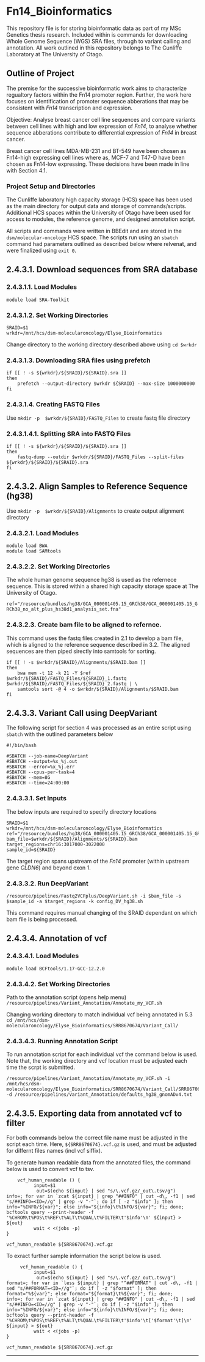 # Fn14_Bioinformatics
This repository file is for storing bioinformatic data as part of my MSc Genetics thesis research. Included within is commands for downloading Whole Genome Sequence (WGS) SRA files, through to variant calling and annotation.
All work outlined in this repository belongs to The Cunliffe Laboratory at The University of Otago. 

## Outline of Project
The premise for the successive bioinformatic work aims to characterize regualtory factors within the Fn14 promoter region. Further, the work here focuses on identification of promoter sequence abberations that may be consistent with _Fn14_ transcription and expression. 

Objective: Analyse breast cancer cell line sequences and compare variants between cell lines with high and low expression of _Fn14_, to analyse whether sequence abberations contribute to differential expression of _Fn14_ in breast cancer. 

Breast cancer cell lines MDA-MB-231 and BT-549 have been chosen as Fn14-high expressing cell lines where as, MCF-7 and T47-D have been chosen as Fn14-low expressing. These decisions have been made in line with Section 4.1.

### Project Setup and Directories
The Cunliffe laboratory high capacity storage (HCS) space has been used as the main directory for output data and storage of commands/scripts. Additional HCS spaces within the University of Otago have been used for access to modules, the reference genome, and designed annotation script. 

All scripts and commands were written in BBEdit and are stored in the `dsm/molecular-oncology` HCS space. The scripts run using an `sbatch` command had parameters outlined as described below where relvenat, and were finalized using `exit 0`. 

## 2.4.3.1. Download sequences from SRA database

### 2.4.3.1.1. Load Modules
`module load SRA-Toolkit`

### 2.4.3.1.2. Set Working Directories 
```
SRAID=$1                                        
wrkdr=/mnt/hcs/dsm-molecularoncology/Elyse_Bioinformatics
```
Change directory to the working directory described above using `cd $wrkdr`

### 2.4.3.1.3. Downloading SRA files using prefetch
```
if [[ ! -s ${wrkdr}/${SRAID}/${SRAID}.sra ]]
then
	prefetch --output-directory $wrkdr ${SRAID}	--max-size 1000000000
fi
```

### 2.4.3.1.4. Creating FASTQ Files

Use `mkdir -p  $wrkdr/${SRAID}/FASTQ_Files` to create fastq file directory 

### 2.4.3.1.4.1. Splitting SRA into FASTQ Files 

```
if [[ ! -s ${wrkdr}/${SRAID}/${SRAID}.sra ]]
then 
	fastq-dump --outdir $wrkdr/${SRAID}/FASTQ_Files --split-files ${wrkdr}/${SRAID}/${SRAID}.sra
fi
```



## 2.4.3.2. Align Samples to Reference Sequence (hg38)

Use `mkdir -p  $wrkdr/${SRAID}/Alignments` to create output alignment directory 

### 2.4.3.2.1. Load Modules
```
module load BWA
module load SAMtools
```

### 2.4.3.2.2. Set Working Directories
The whole human genome sequence hg38 is used as the refernece sequence. This is stored within a shared high capacity storage space at The University of Otago.

`ref="/resource/bundles/hg38/GCA_000001405.15_GRCh38/GCA_000001405.15_GRCh38_no_alt_plus_hs38d1_analysis_set.fna"`

### 2.4.3.2.3. Create bam file to be aligned to refernce.

This command uses the fastq files created in 2.1 to develop a bam file, which is aligned to the reference sequence described in 3.2. The aligned sequences are then piped sirectly into samtools for sorting. 
```
if [[ ! -s $wrkdr/${SRAID}/Alignments/$SRAID.bam ]]
then
	bwa mem -t 12 -k 21 -Y $ref $wrkdr/${SRAID}/FASTQ_Files/${SRAID}_1.fastq $wrkdr/${SRAID}/FASTQ_Files/${SRAID}_2.fastq | \
	samtools sort -@ 4 -o $wrkdr/${SRAID}/Alignments/$SRAID.bam 
fi
```



## 2.4.3.3. Variant Call using DeepVariant
The following script for section 4 was processed as an entire script using `sbatch` with the outlined parameters below
```
#!/bin/bash

#SBATCH --job-name=DeepVariant
#SBATCH --output=%x_%j.out
#SBATCH --error=%x_%j.err
#SBATCH --cpus-per-task=4
#SBATCH --mem=8G
#SBATCH --time=24:00:00
```

### 2.4.3.3.1. Set Inputs
The below inputs are required to specify directory locations 
```
SRAID=$1
wrkdr=/mnt/hcs/dsm-molecularoncology/Elyse_Bioinformatics
ref="/resource/bundles/hg38/GCA_000001405.15_GRCh38/GCA_000001405.15_GRCh38_no_alt_plus_hs38d1_analysis_set.fna"
bam_file=$wrkdr/${SRAID}/Alignments/${SRAID}.bam
target_regions=chr16:3017000-3022000
sample_id=${SRAID}
```

The target region spans upstream of the _Fn14_ promoter (within upstream gene _CLDN6_) and beyond exon 1.


### 2.4.3.3.2. Run DeepVariant 
```
/resource/pipelines/Fastq2VCFplus/DeepVariant.sh -i $bam_file -s $sample_id -a $target_regions -k config_DV_hg38.sh
```
This command requires manual changing of the SRAID dependant on which bam file is being processed. 



## 2.4.3.4. Annotation of vcf

### 2.4.3.4.1. Load Modules 
```
module load BCFtools/1.17-GCC-12.2.0
```

### 2.4.3.4.2. Set Working Directories 

Path to the annotation script (opens help menu)
`/resource/pipelines/Variant_Annotation/Annotate_my_VCF.sh`

Changing working directory to match individual vcf being annotated in 5.3
`cd /mnt/hcs/dsm-molecularoncology/Elyse_Bioinformatics/SRR8670674/Variant_Call/`

### 2.4.3.4.3. Running Annotation Script 

To run annotation script for each individual vcf the command below is used. Note that, the working directory and vcf location must be adjusted each time the scrpt is submitted. 
```
/resource/pipelines/Variant_Annotation/Annotate_my_VCF.sh -i /mnt/hcs/dsm-molecularoncology/Elyse_Bioinformatics/SRR8670674/Variant_Call/SRR8670674.vcf.gz -d /resource/pipelines/Variant_Annotation/defaults_hg38_gnomADv4.txt
```



## 2.4.3.5. Exporting data from annotated vcf to filter

For both commands below the correct file name must be adjusted in the script each time. Here, `${SRR8670674}.vcf.gz` is used, and must be adjusted for differnt files names (incl vcf siffix).  

To generate human readable data from the annotated files, the command below is used to convert vcf to tsv. 
```
    vcf_human_readable () {
          input=$1
           out=$(echo ${input} | sed "s/\.vcf.gz/_out\.tsv/g")
info=; for var in `zcat ${input} | grep "##INFO" | cut -d\, -f1 | sed "s/##INFO=<ID=//g" | grep -v "-"`; do if [ -z "$info" ]; then info="%INFO/${var}"; else info="${info}\t%INFO/${var}"; fi; done;
bcftools query --print-header -f '%CHROM\t%POS\t%REF\t%ALT\t%QUAL\t%FILTER\t'$info'\n' ${input} > ${out}
          wait < <(jobs -p)
}
 
vcf_human_readable ${SRR8670674}.vcf.gz
```

To exract further sample information the script below is used.
```
     vcf_human_readable () {
          input=$1
           out=$(echo ${input} | sed "s/\.vcf.gz/_out\.tsv/g")
format=; for var in `less ${input} | grep "^##FORMAT" | cut -d\, -f1 | sed "s/##FORMAT=<ID=//g"`; do if [ -z "$format" ]; then format="%${var}"; else format="${format}\t%${var}"; fi; done;
info=; for var in `zcat ${input} | grep "##INFO" | cut -d\, -f1 | sed "s/##INFO=<ID=//g" | grep -v "-"`; do if [ -z "$info" ]; then info="%INFO/${var}"; else info="${info}\t%INFO/${var}"; fi; done;
bcftools query --print-header -f '%CHROM\t%POS\t%REF\t%ALT\t%QUAL\t%FILTER\t'$info'\t['$format'\t]\n' ${input} > ${out}  
          wait < <(jobs -p)
}
 
vcf_human_readable ${SRR8670674}.vcf.gz
```
------------------------------------------------------------------------------------------------------------------









